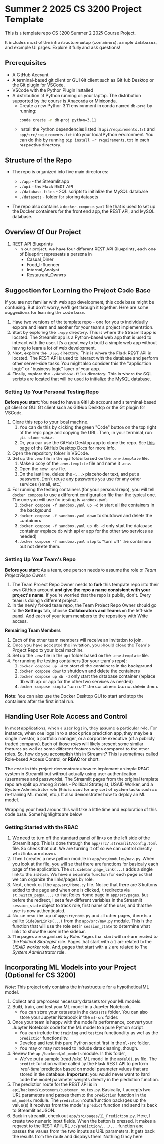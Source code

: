 # Summer 2 2025 CS 3200 Project Template

This is a template repo CS 3200 Summer 2 2025 Course Project. 

It includes most of the infrastructure setup (containers), sample databases, and example UI pages. Explore it fully and ask questions!

## Prerequisites

- A GitHub Account
- A terminal-based git client or GUI Git client such as GitHub Desktop or the Git plugin for VSCode.
- VSCode with the Python Plugin installed
- A distribution of Python running on your laptop. The distribution supported by the course is Anaconda or Miniconda.
  - Create a new Python 3.11 environment in conda named `db-proj` by running:  
     ```bash
     conda create -n db-proj python=3.11
     ```
  - Install the Python dependencies listed in `api/requirements.txt` and `app/src/requirements.txt` into your local Python environment. You can do this by running `pip install -r requirements.txt` in each respective directory.

## Structure of the Repo

- The repo is organized into five main directories:
  - `./app` - the Streamlit app 
  - `./api` - the Flask REST API
  - `./database-files` - SQL scripts to initialize the MySQL database
  - `./datasets` - folder for storing datasets

- The repo also contains a `docker-compose.yaml` file that is used to set up the Docker containers for the front end app, the REST API, and MySQL database. 

## Overview Of Our Project

1. REST API Blueprints
   - In our project, we have four different REST API Blueprints, each one of Blueprint represents a persona in 
      - Casual_Diner
      - Food_Influencer
      - Internal_Analyst
      - Restaurant_Owners


## Suggestion for Learning the Project Code Base

If you are not familiar with web app development, this code base might be confusing. But don't worry, we'll get through it together. Here are some suggestions for learning the code base:

1. Have two versions of the template repo - one for you to individually explore and learn and another for your team's project implementation.
1. Start by exploring the `./app` directory. This is where the Streamlit app is located. The Streamlit app is a Python-based web app that is used to interact with the user. It's a great way to build a simple web app without having to learn a lot of web development.
1. Next, explore the `./api` directory. This is where the Flask REST API is located. The REST API is used to interact with the database and perform other server-side tasks. You might also consider this the "application logic" or "business logic" layer of your app. 
1. Finally, explore the `./database-files` directory. This is where the SQL scripts are located that will be used to initialize the MySQL database.

### Setting Up Your Personal Testing Repo

**Before you start**: You need to have a GitHub account and a terminal-based git client or GUI Git client such as GitHub Desktop or the Git plugin for VSCode.

1. Clone this repo to your local machine.
   1. You can do this by clicking the green "Code" button on the top right of the repo page and copying the URL. Then, in your terminal, run `git clone <URL>`.
   1. Or, you can use the GitHub Desktop app to clone the repo. See [this page](https://docs.github.com/en/desktop/adding-and-cloning-repositories/cloning-a-repository-from-github-to-github-desktop) of the GitHub Desktop Docs for more info. 
1. Open the repository folder in VSCode.
1. Set up the `.env` file in the `api` folder based on the `.env.template` file.
   1. Make a copy of the `.env.template` file and name it `.env`. 
   1. Open the new `.env` file. 
   1. On the last line, delete the `<...>` placeholder text, and put a password. Don't reuse any passwords you use for any other services (email, etc.) 
1. For running the testing containers (for your personal repo), you will tell `docker compose` to use a different configuration file than the typical one.  The one you will use for testing is `sandbox.yaml`.
   1. `docker compose -f sandbox.yaml up -d` to start all the containers in the background
   1. `docker compose -f sandbox.yaml down` to shutdown and delete the containers
   1. `docker compose -f sandbox.yaml up db -d` only start the database container (replace db with api or app for the other two services as needed)
   1. `docker compose -f sandbox.yaml stop` to "turn off" the containers but not delete them.

### Setting Up Your Team's Repo

**Before you start**: As a team, one person needs to assume the role of _Team Project Repo Owner_.

1. The Team Project Repo Owner needs to **fork** this template repo into their own GitHub account **and give the repo a name consistent with your project's name**. If you're worried that the repo is public, don't. Every team is doing a different project.
1. In the newly forked team repo, the Team Project Repo Owner should go to the **Settings** tab, choose **Collaborators and Teams** on the left-side panel. Add each of your team members to the repository with Write access.

**Remaining Team Members**

1. Each of the other team members will receive an invitation to join.
1. Once you have accepted the invitation, you should clone the Team's Project Repo to your local machine.
1. Set up the `.env` file in the `api` folder based on the `.env.template` file.
1. For running the testing containers (for your team's repo):
   1. `docker compose up -d` to start all the containers in the background
   1. `docker compose down` to shutdown and delete the containers
   1. `docker compose up db -d` only start the database container (replace db with api or app for the other two services as needed)
   1. `docker compose stop` to "turn off" the containers but not delete them.

**Note:** You can also use the Docker Desktop GUI to start and stop the containers after the first initial run.


## Handling User Role Access and Control

In most applications, when a user logs in, they assume a particular role. For instance, when one logs in to a stock price prediction app, they may be a single investor, a portfolio manager, or a corporate executive (of a publicly traded company). Each of those _roles_ will likely present some similar features as well as some different features when compared to the other roles. So, how do you accomplish this in Streamlit? This is sometimes called Role-based Access Control, or **RBAC** for short.

The code in this project demonstrates how to implement a simple RBAC system in Streamlit but without actually using user authentication (usernames and passwords). The Streamlit pages from the original template repo are split up among 3 roles - Political Strategist, USAID Worker, and a System Administrator role (this is used for any sort of system tasks such as re-training ML model, etc.). It also demonstrates how to deploy an ML model.

Wrapping your head around this will take a little time and exploration of this code base. Some highlights are below.

### Getting Started with the RBAC

1. We need to turn off the standard panel of links on the left side of the Streamlit app. This is done through the `app/src/.streamlit/config.toml` file. So check that out. We are turning it off so we can control directly what links are shown.
1. Then I created a new python module in `app/src/modules/nav.py`. When you look at the file, you will se that there are functions for basically each page of the application. The `st.sidebar.page_link(...)` adds a single link to the sidebar. We have a separate function for each page so that we can organize the links/pages by role.
1. Next, check out the `app/src/Home.py` file. Notice that there are 3 buttons added to the page and when one is clicked, it redirects via `st.switch_page(...)` to that Roles Home page in `app/src/pages`. But before the redirect, I set a few different variables in the Streamlit `session_state` object to track role, first name of the user, and that the user is now authenticated.
1. Notice near the top of `app/src/Home.py` and all other pages, there is a call to `SideBarLinks(...)` from the `app/src/nav.py` module. This is the function that will use the role set in `session_state` to determine what links to show the user in the sidebar.
1. The pages are organized by Role. Pages that start with a `0` are related to the _Political Strategist_ role. Pages that start with a `1` are related to the _USAID worker_ role. And, pages that start with a `2` are related to The _System Administrator_ role.


## Incorporating ML Models into your Project (Optional for CS 3200)

_Note_: This project only contains the infrastructure for a hypothetical ML model.

1. Collect and preprocess necessary datasets for your ML models.
1. Build, train, and test your ML model in a Jupyter Notebook.
   - You can store your datasets in the `datasets` folder. You can also store your Jupyter Notebook in the `ml-src` folder.
1. Once your team is happy with the model's performance, convert your Jupyter Notebook code for the ML model to a pure Python script.
   - You can include the `training` and `testing` functionality as well as the `prediction` functionality.
   - Develop and test this pure Python script first in the `ml-src` folder.
   - You may or may not need to include data cleaning, though.
1. Review the `api/backend/ml_models` module. In this folder,
   - We've put a sample (read _fake_) ML model in the `model01.py` file. The `predict` function will be called by the Flask REST API to perform '_real-time_' prediction based on model parameter values that are stored in the database. **Important**: you would never want to hard code the model parameter weights directly in the prediction function.
1. The prediction route for the REST API is in `api/backend/customers/customer_routes.py`. Basically, it accepts two URL parameters and passes them to the `prediction` function in the `ml_models` module. The `prediction` route/function packages up the value(s) it receives from the model's `predict` function and send its back to Streamlit as JSON.
1. Back in streamlit, check out `app/src/pages/11_Prediction.py`. Here, I create two numeric input fields. When the button is pressed, it makes a request to the REST API URL `/c/prediction/.../...` function and passes the values from the two inputs as URL parameters. It gets back the results from the route and displays them. Nothing fancy here.